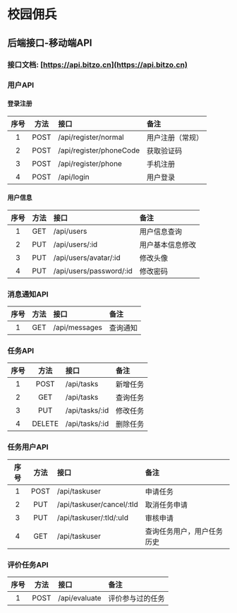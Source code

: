 # 校园佣兵

## 后端接口-移动端API

### 接口文档: [https://api.bitzo.cn](https://api.bitzo.cn)

### 用户API

#### 登录注册

| 序号 | 方法 | 接口 | 备注 |
|:-:|:--:|:--|:---|
| 1 | POST | /api/register/normal | 用户注册（常规） |
| 2 | POST | /api/register/phoneCode | 获取验证码 |
| 3 | POST | /api/register/phone | 手机注册 |
| 4 | POST | /api/login | 用户登录 |

#### 用户信息

| 序号 | 方法 | 接口 | 备注 |
|:-:|:--:|:--|:---|
| 1 | GET | /api/users | 用户信息查询 |
| 2 | PUT | /api/users/:id | 用户基本信息修改 |
| 3 | PUT | /api/users/avatar/:id | 修改头像 |
| 4 | PUT | /api/users/password/:id | 修改密码 |

### 消息通知API

| 序号 | 方法 | 接口 | 备注 |
|:-:|:--:|:--|:---|
| 1 | GET | /api/messages | 查询通知 |

### 任务API

| 序号 | 方法 | 接口 | 备注 |
|:-:|:--:|:--|:---|
| 1 | POST | /api/tasks | 新增任务 |
| 2 | GET | /api/tasks | 查询任务 |
| 3 | PUT | /api/tasks/:id | 修改任务 |
| 4 | DELETE | /api/tasks/:id | 删除任务 |

### 任务用户API

| 序号 | 方法 | 接口 | 备注 |
|:-:|:--:|:--|:---|
| 1 | POST | /api/taskuser | 申请任务 |
| 2 | PUT | /api/taskuser/cancel/:tId | 取消任务申请 |
| 3 | PUT | /api/taskuser/:tId/:uId | 审核申请 |
| 4 | GET | /api/taskuser | 查询任务用户，用户任务历史 |

### 评价任务API

| 序号 | 方法 | 接口 | 备注 |
|:-:|:--:|:--|:---|
| 1 | POST | /api/evaluate | 评价参与过的任务 |
